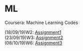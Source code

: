# ML
Coursera: Machine Learning Codes

(18/09/19)W2: [Assignment1](https://github.com/Lizyll/ML/tree/master/machine-learning-ex1)  
(23/09/19)W3: [Assignment2](https://github.com/Lizyll/ML/tree/master/machine-learning-ex2)  
(08/10/19)W6: [Assignment3](https://github.com/Lizyll/ML/tree/master/machine-learning-ex3)  
